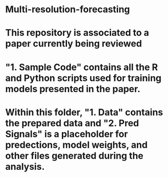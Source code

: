 # Multi-resolution-forecasting

# This repository is associated to a paper currently being reviewed
 
# "1. Sample Code" contains all the R and Python scripts used for training models presented in the paper.
# Within this folder, "1. Data" contains the prepared data and "2. Pred Signals" is a placeholder for predections, model weights, and other files generated during the analysis.